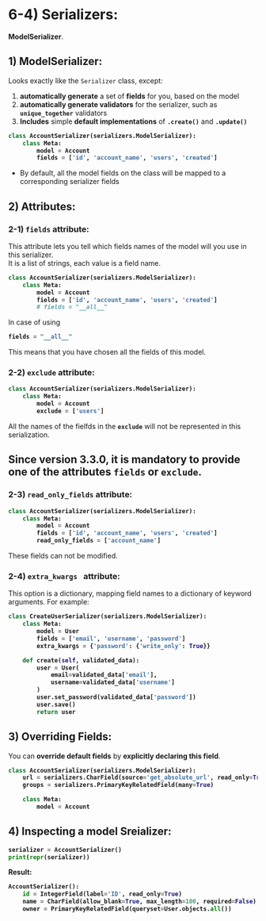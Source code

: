 # 6-4) Serializers:

**ModelSerializer**.





## 1) ModelSerializer:

Looks exactly like the `Serializer` class, except:

1. **automatically generate** a set of **fields** for you, 
based on the model
2. **automatically generate validators** for the serializer, 
such as **`unique_together`** validators
3. **Includes** simple **default implementations** of 
**`.create()`** and **`.update()`**
<b>

```python
class AccountSerializer(serializers.ModelSerializer):
    class Meta:
        model = Account
        fields = ['id', 'account_name', 'users', 'created']
```
</b>

- By default, all the model fields on the class will be mapped to a corresponding serializer fields














## 2) Attributes:

### 2-1) `fields` attribute:
This attribute lets you tell which fields names of the model 
will you use in this serializer.  
It is a list of strings, each value is a field name.

<b>

```python
class AccountSerializer(serializers.ModelSerializer):
    class Meta:
        model = Account
        fields = ['id', 'account_name', 'users', 'created']
        # fields = "__all__"
```
</b>
In case of using 
<b>

```python
fields = "__all__"
```

</b>
This means that you have chosen all the fields of this model.









### 2-2) `exclude` attribute:
<b>

```python
class AccountSerializer(serializers.ModelSerializer):
    class Meta:
        model = Account
        exclude = ['users']
```
</b>

All the names of the fielfds in the **`exclude`** will 
not be represented in this serialization.
## Since version 3.3.0, it is mandatory to provide one of the attributes `fields` or `exclude`.


















### 2-3) `read_only_fields` attribute:
<b>

```python
class AccountSerializer(serializers.ModelSerializer):
    class Meta:
        model = Account
        fields = ['id', 'account_name', 'users', 'created']
        read_only_fields = ['account_name']
```
</b>
These fields can not be modified.
















### 2-4) `extra_kwargs ` attribute:

This option is a dictionary, mapping field names to a dictionary of keyword arguments. For example:



<b>

```python
class CreateUserSerializer(serializers.ModelSerializer):
    class Meta:
        model = User
        fields = ['email', 'username', 'password']
        extra_kwargs = {'password': {'write_only': True}}

    def create(self, validated_data):
        user = User(
            email=validated_data['email'],
            username=validated_data['username']
        )
        user.set_password(validated_data['password'])
        user.save()
        return user
```

</b>











## 3) Overriding Fields:

You can **override default fields** by **explicitly declaring this 
field**.
<b>

```python
class AccountSerializer(serializers.ModelSerializer):
    url = serializers.CharField(source='get_absolute_url', read_only=True)
    groups = serializers.PrimaryKeyRelatedField(many=True)

    class Meta:
        model = Account
```
</b>
















## 4) Inspecting a model Sreializer:





<b>

```python
serializer = AccountSerializer()
print(repr(serializer))
```
</b>


<b>
Result:

```python
AccountSerializer():
    id = IntegerField(label='ID', read_only=True)
    name = CharField(allow_blank=True, max_length=100, required=False)
    owner = PrimaryKeyRelatedField(queryset=User.objects.all())
```
</b>



























